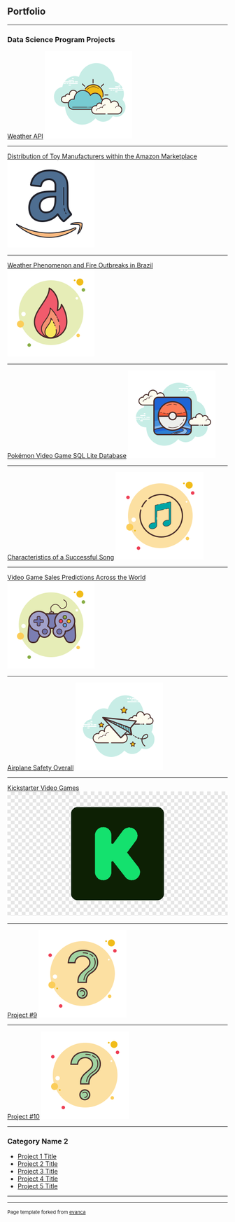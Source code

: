 ## Portfolio

---

### Data Science Program Projects

[Weather API](/sample_page)
<img src="images/WeatherAPI.png?raw=true"/>

---
[Distribution of Toy Manufacturers within the Amazon Marketplace](/pdf/sample_presentation.pdf)
<img src="images/AmazonToys.png?raw=true"/>

---
[Weather Phenomenon and Fire Outbreaks in Brazil](http://example.com/)
<img src="images/FireOutbreaks.png?raw=true"/>

---
[Pokémon Video Game SQL Lite Database](http://example.com/)
<img src="images/PokemonIcon.png?raw=true"/>

---
[Characteristics of a Successful Song](http://example.com/)
<img src="images/PopularSong.png?raw=true"/>

---
[Video Game Sales Predictions Across the World](http://example.com/)
<img src="images/VideoGameIcon.png?raw=true"/>

---
[Airplane Safety Overall](http://example.com/)
<img src="images/AirplaneIcon.png?raw=true"/>

---
[Kickstarter Video Games](http://example.com/)
<img src="images/KickstarterVideoGame.png?raw=true"/>

---
[Project #9](http://example.com/)
<img src="images/QuestionMarkIcon.png?raw=true"/>

---
[Project #10](http://example.com/)
<img src="images/QuestionMarkIcon.png?raw=true"/>

---


### Category Name 2

- [Project 1 Title](http://example.com/)
- [Project 2 Title](http://example.com/)
- [Project 3 Title](http://example.com/)
- [Project 4 Title](http://example.com/)
- [Project 5 Title](http://example.com/)

---




---
<p style="font-size:11px">Page template forked from <a href="https://github.com/evanca/quick-portfolio">evanca</a></p>
<!-- Remove above link if you don't want to attibute -->
